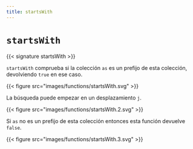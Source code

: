 ```yaml
---
title: startsWith
---
```


# `startsWith`

{{< signature startsWith >}}

`startsWith` comprueba si la colección `as` es un prefijo de esta colección, devolviendo `true` en ese caso.

{{< figure src="images/functions/startsWith.svg" >}}

La búsqueda puede empezar en un desplazamiento `j`.

{{< figure src="images/functions/startsWith.2.svg" >}}

Si `as` no es un prefijo de esta colección entonces esta función devuelve `false`.

{{< figure src="images/functions/startsWith.3.svg" >}}
